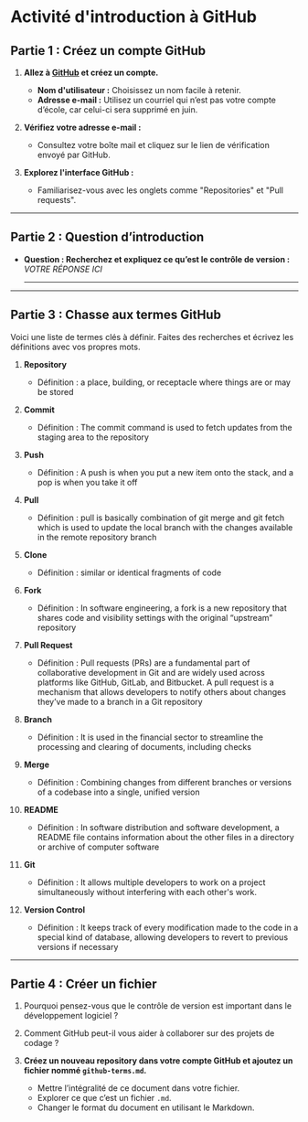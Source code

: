 # Activité d'introduction à GitHub

## Partie 1 : Créez un compte GitHub

1. **Allez à [GitHub](https://github.com) et créez un compte.**
   - **Nom d'utilisateur :** Choisissez un nom facile à retenir.
   - **Adresse e-mail :** Utilisez un courriel qui n’est pas votre compte d’école, car celui-ci sera supprimé en juin.

2. **Vérifiez votre adresse e-mail :**
   - Consultez votre boîte mail et cliquez sur le lien de vérification envoyé par GitHub.

3. **Explorez l'interface GitHub :**
   - Familiarisez-vous avec les onglets comme "Repositories" et "Pull requests".

---

## Partie 2 : Question d’introduction

- **Question : Recherchez et expliquez ce qu’est le contrôle de version :**  
  *VOTRE RÉPONSE ICI*  
  ________________________________________

---

## Partie 3 : Chasse aux termes GitHub

Voici une liste de termes clés à définir. Faites des recherches et écrivez les définitions avec vos propres mots.

1. **Repository**  
   - Définition :  a place, building, or receptacle where things are or may be stored

2. **Commit**  
   - Définition :  The commit command is used to fetch updates from the staging area to the repository

3. **Push**  
   - Définition :  A push is when you put a new item onto the stack, and a pop is when you take it off

4. **Pull**  
   - Définition :  pull is basically combination of git merge and git fetch which is used to update the local branch with the changes available in the remote repository branch

5. **Clone**  
   - Définition :  similar or identical fragments of code

6. **Fork**  
   - Définition :  In software engineering, a fork is a new repository that shares code and visibility settings with the original “upstream” repository

7. **Pull Request**  
   - Définition :  Pull requests (PRs) are a fundamental part of collaborative development in Git and are widely used across platforms like GitHub, GitLab, and Bitbucket. A pull request is a mechanism that allows developers to notify others about changes they’ve made to a branch in a Git repository

8. **Branch**  
   - Définition :   It is used in the financial sector to streamline the processing and clearing of documents, including checks

9. **Merge**  
   - Définition :  Combining changes from different branches or versions of a codebase into a single, unified version

10. **README**  
    - Définition :  In software distribution and software development, a README file contains information about the other files in a directory or archive of computer software

11. **Git**  
    - Définition :  It allows multiple developers to work on a project simultaneously without interfering with each other's work.

12. **Version Control**  
    - Définition :   It keeps track of every modification made to the code in a special kind of database, allowing developers to revert to previous versions if necessary

---

## Partie 4 : Créer un fichier

1. Pourquoi pensez-vous que le contrôle de version est important dans le développement logiciel ?  

2. Comment GitHub peut-il vous aider à collaborer sur des projets de codage ?  

3. **Créez un nouveau repository dans votre compte GitHub et ajoutez un fichier nommé `github-terms.md`.**
   - Mettre l’intégralité de ce document dans votre fichier.  
   - Explorer ce que c’est un fichier `.md`.  
   - Changer le format du document en utilisant le Markdown.

